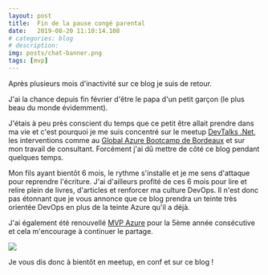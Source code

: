 ```yaml
---
layout: post
title:  Fin de la pause congé parental
date:   2019-08-20 11:10:14.108
# categories: blog
# description: 
img: posts/chat-banner.png
tags: [mvp]
---
```


Après plusieurs mois d'inactivité sur ce blog je suis de retour.

J'ai la chance depuis fin février d'être le papa d'un petit garçon (le plus beau du monde évidemment). 

J'étais à peu près conscient du temps que ce petit être allait prendre dans ma vie et c'est pourquoi je me suis concentré sur le meetup [DevTalks .Net](https://www.meetup.com/fr-FR/DevTalks-Net/), les interventions comme au [Global Azure Bootcamp de Bordeaux](https://www.eventbrite.fr/e/billets-global-azure-bootcamp-gab-bordeaux-57048799495#) et sur mon travail de consultant. Forcément j'ai dû mettre de côté ce blog pendant quelques temps.

Mon fils ayant bientôt 6 mois, le rythme s'installe et je me sens d'attaque pour reprendre l'écriture. J'ai d'ailleurs profité de ces 6 mois pour lire et relire plein de livres, d'articles et renforcer ma culture DevOps.
Il n'est donc pas étonnant que je vous annonce que ce blog prendra un teinte très orientée DevOps en plus de la teinte Azure qu'il a déjà.

J'ai également été renouvellé [MVP Azure](https://mvp.microsoft.com/fr-fr/mvp/Micha%C3%ABl%20FERY-5001374) pour la 5ème année consécutive et cela m'encourage à continuer le partage.

![](https://pbs.twimg.com/media/EAOOEymW4AEs0yN.jpg:medium)

Je vous dis donc à bientôt en meetup, en conf et sur ce blog !